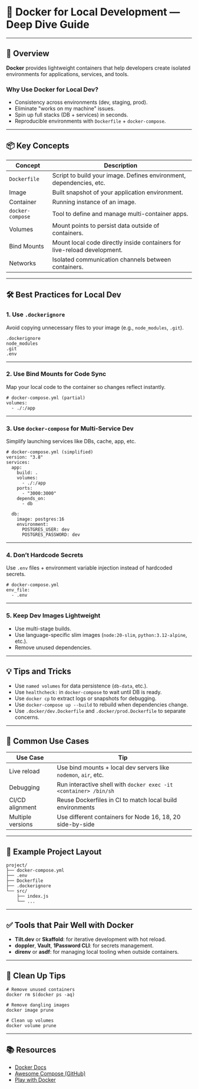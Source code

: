 # 🐳 Docker for Local Development — Deep Dive Guide

---

## 🚀 Overview

**Docker** provides lightweight containers that help developers create isolated environments for applications, services, and tools.

### Why Use Docker for Local Dev?
- Consistency across environments (dev, staging, prod).
- Eliminate "works on my machine" issues.
- Spin up full stacks (DB + services) in seconds.
- Reproducible environments with `Dockerfile` + `docker-compose`.

---

## 📦 Key Concepts

| Concept          | Description                                                                 |
|------------------|-----------------------------------------------------------------------------|
| `Dockerfile`     | Script to build your image. Defines environment, dependencies, etc.         |
| Image            | Built snapshot of your application environment.                             |
| Container        | Running instance of an image.                                                |
| `docker-compose` | Tool to define and manage multi-container apps.                             |
| Volumes          | Mount points to persist data outside of containers.                         |
| Bind Mounts      | Mount local code directly inside containers for live-reload development.     |
| Networks         | Isolated communication channels between containers.                         |

---

## 🛠️ Best Practices for Local Dev

### 1. Use `.dockerignore`

Avoid copying unnecessary files to your image (e.g., `node_modules`, `.git`).

```
.dockerignore
node_modules
.git
.env
```

---

### 2. Use Bind Mounts for Code Sync

Map your local code to the container so changes reflect instantly.

```
# docker-compose.yml (partial)
volumes:
  - ./:/app
```

---

### 3. Use `docker-compose` for Multi-Service Dev

Simplify launching services like DBs, cache, app, etc.

```
# docker-compose.yml (simplified)
version: "3.8"
services:
  app:
    build: .
    volumes:
      - ./:/app
    ports:
      - "3000:3000"
    depends_on:
      - db

  db:
    image: postgres:16
    environment:
      POSTGRES_USER: dev
      POSTGRES_PASSWORD: dev
```

---

### 4. Don’t Hardcode Secrets

Use `.env` files + environment variable injection instead of hardcoded secrets.

```
# docker-compose.yml
env_file:
  - .env
```

---

### 5. Keep Dev Images Lightweight

- Use multi-stage builds.
- Use language-specific slim images (`node:20-slim`, `python:3.12-alpine`, etc.).
- Remove unused dependencies.

---

## 💡 Tips and Tricks

- Use `named volumes` for data persistence (`db-data`, etc.).
- Use `healthcheck:` in `docker-compose` to wait until DB is ready.
- Use `docker cp` to extract logs or snapshots for debugging.
- Use `docker-compose up --build` to rebuild when dependencies change.
- Use `.docker/dev.Dockerfile` and `.docker/prod.Dockerfile` to separate concerns.

---

## 🧪 Common Use Cases

| Use Case         | Tip                                                                 |
|------------------|----------------------------------------------------------------------|
| Live reload      | Use bind mounts + local dev servers like `nodemon`, `air`, etc.     |
| Debugging        | Run interactive shell with `docker exec -it <container> /bin/sh`    |
| CI/CD alignment  | Reuse Dockerfiles in CI to match local build environments           |
| Multiple versions| Use different containers for Node 16, 18, 20 side-by-side           |

---

## 🧱 Example Project Layout

```
project/
├── docker-compose.yml
├── .env
├── Dockerfile
├── .dockerignore
└── src/
    ├── index.js
    └── ...
```

---

## ✅ Tools that Pair Well with Docker

- **Tilt.dev** or **Skaffold**: for iterative development with hot reload.
- **doppler**, **Vault**, **1Password CLI**: for secrets management.
- **direnv** or **asdf**: for managing local tooling when outside containers.

---

## 🧼 Clean Up Tips

```
# Remove unused containers
docker rm $(docker ps -aq)

# Remove dangling images
docker image prune

# Clean up volumes
docker volume prune
```

---

## 📚 Resources

- [Docker Docs](https://docs.docker.com/)
- [Awesome Compose (GitHub)](https://github.com/docker/awesome-compose)
- [Play with Docker](https://labs.play-with-docker.com/)
